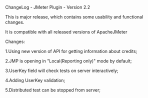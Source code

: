 ChangeLog - JMeter Plugin - Version 2.2

This is major release, which contains some usability and functional changes.

It is compatible with all released versions of ApacheJMeter

Changes:

1.Using new version of API for getting information about credits;

2.JMP is opening in "Local(Reporting only)" mode by default;

3.UserKey field will check tests on server interactively;

4.Adding UserKey validation;

5.Distributed test can be stopped from server;
